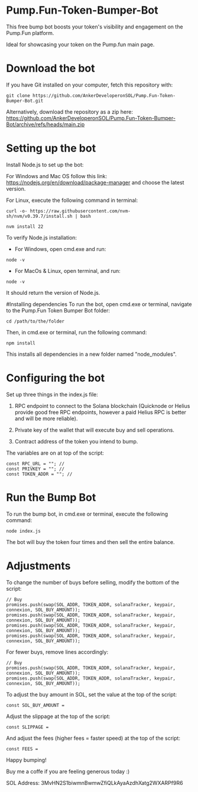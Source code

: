 # Pump.Fun-Token-Bumper-Bot
 This free bump bot boosts your token's visibility and engagement on the Pump.Fun platform.
 
Ideal for showcasing your token on the Pump.fun main page.

# Download the bot
If you have Git installed on your computer, fetch this repository with:

``` 
git clone https://github.com/AnkerDeveloperonSOL/Pump.Fun-Token-Bumper-Bot.git
```
Alternatively, download the repository as a zip here: https://github.com/AnkerDeveloperonSOL/Pump.Fun-Token-Bumper-Bot/archive/refs/heads/main.zip

# Setting up the bot

Install Node.js to set up the bot:

For Windows and Mac OS follow this link: https://nodejs.org/en/download/package-manager and choose the latest version. 

For Linux, execute the following command in terminal:
```
curl -o- https://raw.githubusercontent.com/nvm-sh/nvm/v0.39.7/install.sh | bash

nvm install 22
```
To verify Node.js installation:

+ For Windows, open cmd.exe and run:
```
node -v
```
+ For MacOs & Linux, open terminal, and run:
```
node -v
```
It should return the version of Node.js.

#Installing dependencies
To run the bot, open cmd.exe or terminal, navigate to the Pump.Fun Token Bumper Bot folder:
```
cd /path/to/the/folder
```
Then, in cmd.exe or terminal, run the following command:

```
npm install
```
This installs all dependencies in a new folder named "node_modules".

# Configuring the bot

Set up three things in the index.js file:

1. RPC endpoint to connect to the Solana blockchain (Quicknode or Helius provide good free RPC endpoints, however a paid Helius RPC is better and will be more reliable).

2. Private key of the wallet that will execute buy and sell operations.

3. Contract address of the token you intend to bump.

The variables are on at top of the script:

```
const RPC_URL = ""; // 
const PRIVKEY = ""; // 
const TOKEN_ADDR = ""; // 
```
# Run the Bump Bot

To run the bump bot, in cmd.exe or terminal, execute the following command:

```
node index.js
```
The bot will buy the token four times and then sell the entire balance.

# Adjustments

To change the number of buys before selling, modify the bottom of the script:

```
// Buy
promises.push(swap(SOL_ADDR, TOKEN_ADDR, solanaTracker, keypair, connexion, SOL_BUY_AMOUNT));
promises.push(swap(SOL_ADDR, TOKEN_ADDR, solanaTracker, keypair, connexion, SOL_BUY_AMOUNT));
promises.push(swap(SOL_ADDR, TOKEN_ADDR, solanaTracker, keypair, connexion, SOL_BUY_AMOUNT));
promises.push(swap(SOL_ADDR, TOKEN_ADDR, solanaTracker, keypair, connexion, SOL_BUY_AMOUNT));
```
For fewer buys, remove lines accordingly:

```
// Buy
promises.push(swap(SOL_ADDR, TOKEN_ADDR, solanaTracker, keypair, connexion, SOL_BUY_AMOUNT));
promises.push(swap(SOL_ADDR, TOKEN_ADDR, solanaTracker, keypair, connexion, SOL_BUY_AMOUNT));
```
To adjust the buy amount in SOL, set the value at the top of the script:

```
const SOL_BUY_AMOUNT =

```
Adjust the slippage at the top of the script:

```
const SLIPPAGE = 

```
And adjust the fees (higher fees = faster speed) at the top of the script:

```
const FEES =
```
Happy bumping!

Buy me a coffe if you are feeling generous today :) 

SOL Address: 3MvHN2S1biwmnBwmwZfiQLkAyaAzdhXatg2WXARPf9R6
